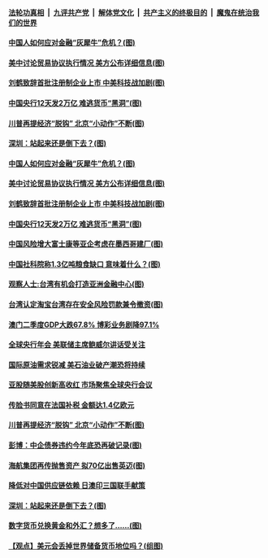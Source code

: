 ####  [法轮功真相](../../../../basic/blob/master/README.md?t=08252102) &nbsp;|&nbsp; [九评共产党](../../../../9ping.md/blob/master/README.md?t=08252102) &nbsp;|&nbsp; [解体党文化](../../../../jtdwh.md/blob/master/README.md?t=08252102)  &nbsp;|&nbsp; [共产主义的终极目的](../../../../gczydzjmd.md/blob/master/README.md?t=08252102) &nbsp;|&nbsp; [魔鬼在统治我们的世界](../../../../mgztzwmdsj.md/blob/master/README.md?t=08252102) 

#### [中国人如何应对金融“灰犀牛”危机？(图)](../pages/p5/944116.md?t=08252102) 

#### [美中讨论贸易协议执行情况 美方公布详细信息(图)](../pages/p5/944113.md?t=08252102) 

#### [刘鹤致辞首批注册制企业上市 中美科技战加剧(图)](../pages/p5/944047.md?t=08252102) 

#### [中国央行12天发2万亿 难逃货币“黑洞”(图)](../pages/p5/944048.md?t=08252102) 

#### [川普再提经济“脱钩” 北京“小动作”不断(图)](../pages/p5/944027.md?t=08252102) 

#### [深圳：站起来还是倒下去？(图)](../pages/p5/943951.md?t=08252102) 

#### [中国人如何应对金融“灰犀牛”危机？(图)](../pages/p5/944116.md?t=08252102) 

#### [美中讨论贸易协议执行情况 美方公布详细信息(图)](../pages/p5/944113.md?t=08252102) 

#### [刘鹤致辞首批注册制企业上市 中美科技战加剧(图)](../pages/p5/944047.md?t=08252102) 

#### [中国央行12天发2万亿 难逃货币“黑洞”(图)](../pages/p5/944048.md?t=08252102) 

#### [中国风险增大富士康等亚企考虑在墨西哥建厂(图)](../pages/p5/944072.md?t=08252102) 

#### [中国社科院称1.3亿吨粮食缺口 意味着什么？(图)](../pages/p5/944056.md?t=08252102) 

#### [观察人士:台湾有机会打造亚洲金融中心(图)](../pages/p5/944065.md?t=08252102) 

#### [台湾认定淘宝台湾存在安全风险罚款兼令撤资(图)](../pages/p5/944062.md?t=08252102) 

#### [澳门二季度GDP大跌67.8% 博彩业务剧降97.1%](../pages/p5/944059.md?t=08252102) 

#### [全球央行年会 美联储主席鲍威尔讲话受关注](../pages/p5/944057.md?t=08252102) 

#### [国际原油需求锐减 美石油业破产潮恐将持续](../pages/p5/944040.md?t=08252102) 

#### [亚股随美股创新高收红 市场聚焦全球央行会议](../pages/p5/944039.md?t=08252102) 

#### [传脸书同意在法国补税 金额达1.4亿欧元](../pages/p5/944037.md?t=08252102) 

#### [川普再提经济“脱钩” 北京“小动作”不断(图)](../pages/p5/944027.md?t=08252102) 

#### [彭博：中企债券违约今年底恐再破记录(图)](../pages/p5/944011.md?t=08252102) 

#### [海航集团再传抛售资产 拟70亿出售英迈(图)](../pages/p5/943989.md?t=08252102) 

#### [降低对中国供应链依赖 日澳印三国联手献策](../pages/p5/943981.md?t=08252102) 

#### [深圳：站起来还是倒下去？(图)](../pages/p5/943951.md?t=08252102) 

#### [数字货币兑换黄金和外汇？想多了……(图)](../pages/p5/943954.md?t=08252102) 

#### [【观点】美元会丢掉世界储备货币地位吗？(组图)](../pages/p5/943945.md?t=08252102) 

